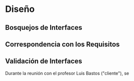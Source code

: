 
<h1>Diseño</h1>


## Bosquejos de Interfaces 
## Correspondencia con los Requisitos 
## Validación de Interfaces

Durante la reunión con el profesor Luis Bastos ("cliente"), se 

<!--stackedit_data:
eyJoaXN0b3J5IjpbNTc4NTYzNjA5LC0xODMwNjMyMTY0XX0=
-->